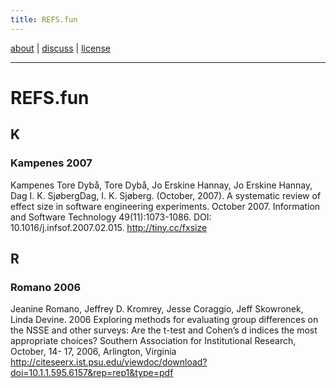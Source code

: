 ```yaml
---
title: REFS.fun
---
```


 [about](/fun/ABOUT) |   [discuss](http://github.com/timm/fun/issues) | [license](/fun/LICENSE)<br>

----

# REFS.fun
## K

### Kampenes 2007

Kampenes Tore Dybå,
Tore Dybå,
Jo Erskine Hannay,
Jo Erskine Hannay,
Dag I. K. SjøbergDag,
I. K. Sjøberg. (October, 2007).
A systematic review of effect size in software engineering experiments.
October 2007. Information and Software Technology 49(11):1073-1086.
DOI: 10.1016/j.infsof.2007.02.015.
http://tiny.cc/fxsize


## R

### Romano 2006

Jeanine Romano,
Jeffrey D. Kromrey,
Jesse Coraggio,
Jeff Skowronek,
Linda Devine. 2006
Exploring methods for evaluating group differences
on the NSSE and other surveys:
Are the t-test and Cohen’s d indices the most appropriate choices?
Southern Association for Institutional Research, October, 14- 17, 2006, Arlington, Virginia
http://citeseerx.ist.psu.edu/viewdoc/download?doi=10.1.1.595.6157&rep=rep1&type=pdf

